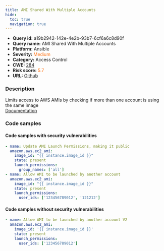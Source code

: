 ```yaml
---
title: AMI Shared With Multiple Accounts
hide:
  toc: true
  navigation: true
---
```


<style>
  .highlight .hll {
    background-color: #ff171742;
  }
  .md-content {
    max-width: 1100px;
    margin: 0 auto;
  }
</style>

-   **Query id:** a19b2942-142e-4e2b-93b7-6cf6a6c8d90f
-   **Query name:** AMI Shared With Multiple Accounts
-   **Platform:** Ansible
-   **Severity:** <span style="color:#ff7213">Medium</span>
-   **Category:** Access Control
-   **CWE:** <a href="https://cwe.mitre.org/data/definitions/284.html" onclick="newWindowOpenerSafe(event, 'https://cwe.mitre.org/data/definitions/284.html')">284</a>
-   **Risk score:** <span style="color:#ff7213">5.7</span>
-   **URL:** [Github](https://github.com/Checkmarx/kics/tree/master/assets/queries/ansible/aws/ami_shared_with_multiple_accounts)

### Description
Limits access to AWS AMIs by checking if more than one account is using the same image<br>
[Documentation](https://docs.ansible.com/ansible/latest/collections/amazon/aws/ec2_ami_module.html)

### Code samples
#### Code samples with security vulnerabilities
```yaml title="Positive test num. 1 - yaml file" hl_lines="11 5"
- name: Update AMI Launch Permissions, making it public
  amazon.aws.ec2_ami:
    image_id: "{{ instance.image_id }}"
    state: present
    launch_permissions:
      group_names: ['all']
- name: Allow AMI to be launched by another account
  amazon.aws.ec2_ami:
    image_id: "{{ instance.image_id }}"
    state: present
    launch_permissions:
      user_ids: ['123456789012', '121212']

```


#### Code samples without security vulnerabilities
```yaml title="Negative test num. 1 - yaml file"
- name: Allow AMI to be launched by another account V2
  amazon.aws.ec2_ami:
    image_id: '{{ instance.image_id }}'
    state: present
    launch_permissions:
      user_ids: ['123456789012']

```

